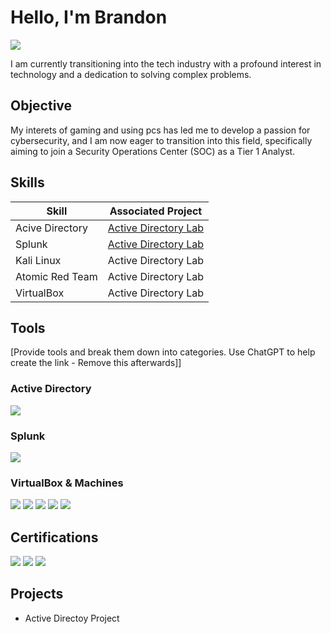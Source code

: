 # Hello, I'm Brandon
<a href="https://www.linkedin.com/in/brandon-peck-188475228/)"><img src="https://img.shields.io/badge/-LinkedIn-0072b1?&style=for-the-badge&logo=linkedin&logoColor=white" /></a>

I am currently transitioning into the tech industry with a profound interest in technology and a dedication to solving complex problems.

## Objective

My interets of gaming and using pcs has led me to develop a passion for cybersecurity, and I am now eager to transition into this field, specifically aiming to join a Security Operations Center (SOC) as a Tier 1 Analyst.

## Skills

| Skill                                         | Associated Project         |
|-----------------------------------------------|----------------------------|
| Acive Directory                               | <a href="https://google.com">Active Directory Lab</a>|
| Splunk                                        | <a href="https://google.com">Active Directory Lab</a>|
| Kali Linux                                    | Active Directory Lab|
| Atomic Red Team                               | Active Directory Lab|
| VirtualBox                                   | Active Directory Lab|

## Tools
[Provide tools and break them down into categories. Use ChatGPT to help create the link - Remove this afterwards]]

### Active Directory
<div>
   <img src="https://img.shields.io/badge/-Active_Directory-0052CC?style=for-the-badge&logo=Active%20Directory&logoColor=white" />

</div>

### Splunk
<div>
   <img src="https://img.shields.io/badge/-Splunk-000000?style=for-the-badge&logo=Splunk&logoColor=FFC837" />

   
</div>

### VirtualBox & Machines

<div>
  <img src="https://img.shields.io/badge/-VirtualBox-183A61?style=for-the-badge&logo=VirtualBox&logoColor=white" />
  <img src="https://img.shields.io/badge/-Kali_Linux-557C94?style=for-the-badge&logo=Kali%20Linux&logoColor=white" />
  <img src="https://img.shields.io/badge/-Windows-0078D6?style=for-the-badge&logo=Windows&logoColor=white" />
  <img src="https://img.shields.io/badge/-Windows_Server-0078D6?style=for-the-badge&logo=Windows%20Server&logoColor=white" />
  <img src="https://img.shields.io/badge/-Splunk_Server-000000?style=for-the-badge&logo=Splunk&logoColor=FFC837" /> 
   
</div>

## Certifications

<div>
<img src="https://img.shields.io/badge/-Security%2B-FF0000?&style=for-the-badge&logo=CompTIA&logoColor=white" />
<img src="https://img.shields.io/badge/-Network%2B-007ACC?&style=for-the-badge&logo=CompTIA&logoColor=white" />
<img src="https://img.shields.io/badge/-A%2B-4D4D4D?&style=for-the-badge&logo=CompTIA&logoColor=white" />

</div>

## Projects
- Active Directoy Project
